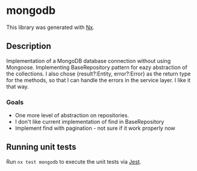 # mongodb

This library was generated with [Nx](https://nx.dev).

## Description

Implementation of a MongoDB database connection without using Mongoose.
Implementing BaseRepository pattern for eazy abstraction of the collections.
I also chose {result?:Entity, error?:Error} as the return type for the methods, so that I can handle the errors in the service layer. I like it that way.

### Goals

-   One more level of abstraction on repositories.
-   I don't like current implementation of find in BaseRepository
-   Implement find with pagination - not sure if it work properly now

## Running unit tests

Run `nx test mongodb` to execute the unit tests via [Jest](https://jestjs.io).
